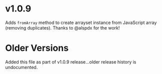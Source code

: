 # v1.0.9

Adds `fromArray` method to create arrayset instance from JavaScript array (removing duplicates).  Thanks to @alspdx for the work!

# Older Versions

Added this file as part of v1.0.9 release...older release history is undocumented.
